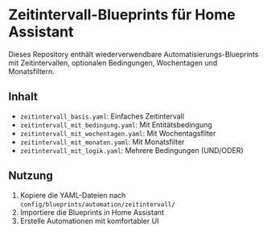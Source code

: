
# Zeitintervall-Blueprints für Home Assistant

Dieses Repository enthält wiederverwendbare Automatisierungs-Blueprints mit Zeitintervallen, optionalen Bedingungen, Wochentagen und Monatsfiltern.

## Inhalt

- `zeitintervall_basis.yaml`: Einfaches Zeitintervall
- `zeitintervall_mit_bedingung.yaml`: Mit Entitätsbedingung
- `zeitintervall_mit_wochentagen.yaml`: Mit Wochentagsfilter
- `zeitintervall_mit_monaten.yaml`: Mit Monatsfilter
- `zeitintervall_mit_logik.yaml`: Mehrere Bedingungen (UND/ODER)

## Nutzung

1. Kopiere die YAML-Dateien nach `config/blueprints/automation/zeitintervall/`
2. Importiere die Blueprints in Home Assistant
3. Erstelle Automationen mit komfortabler UI
